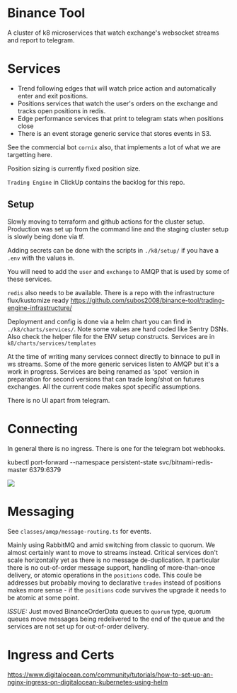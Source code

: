 # Binance Tool

A cluster of k8 microservices that watch exchange's websocket streams and report to telegram.

# Services

  * Trend following edges that will watch price action and automatically enter and exit positions.
  * Positions services that watch the user's orders on the exchange and tracks open positions in redis.
  * Edge performance services that print to telegram stats when positions close
  * There is an event storage generic service that stores events in S3. 

See the commercial bot `cornix` also, that implements a lot of what we are targetting here.

Position sizing is currently fixed position size.

`Trading Engine` in ClickUp contains the backlog for this repo.

## Setup

Slowly moving to terraform and github actions for the cluster setup. Production was set up from the
command line and the staging cluster setup is slowly being done via tf.

Adding secrets can be done with the scripts in `./k8/setup/` if you have a `.env` with the values in.

You will need to add the `user` and `exchange` to AMQP that is used by some of these services.

`redis` also needs to be available. There is a repo with the infrastructure flux/kustomize ready https://github.com/subos2008/binance-tool/trading-engine-infrastructure/

Deployment and config is done via a helm chart you can find in `./k8/charts/services/`. Note some values are hard coded like Sentry DSNs. Also check the helper file for the ENV setup constructs. Services are in `k8/charts/services/templates`

At the time of writing many services connect directly to binnace to pull in ws streams. Some of the more generic services listen to AMQP but it's a work in progress. Services are being renamed as 'spot` version in preparation for second versions that can trade long/shot on futures exchanges. All the current code makes spot specific assumptions.

There is no UI apart from telegram.

# Connecting

In general there is no ingress. There is one for the telegram bot webhooks.

kubectl port-forward --namespace persistent-state svc/bitnami-redis-master 6379:6379

![](https://github.com/subos2008/binance-tool/workflows/DockerPublish/badge.svg)

# Messaging

See `classes/amqp/message-routing.ts` for events.

Mainly using RabbitMQ and amid switching from classic to quorum. We almost certainly want to move to
streams instead. Critical services don't scale horizontally yet as there is no message de-duplication.
It particular there is no out-of-order message support, handling of more-than-once delivery, or atomic operations in the `positions` code. This coule be addresses but probably moving to declarative `trades` instead of positions
makes more sense - if the `positions` code survives the upgrade it needs to be atomic at some point.

_ISSUE:_ Just moved BinanceOrderData queues to `quorum` type, quorum queues move messages being redelivered to the end of the
queue and the services are not set up for out-of-order delivery.

# Ingress and Certs

https://www.digitalocean.com/community/tutorials/how-to-set-up-an-nginx-ingress-on-digitalocean-kubernetes-using-helm
